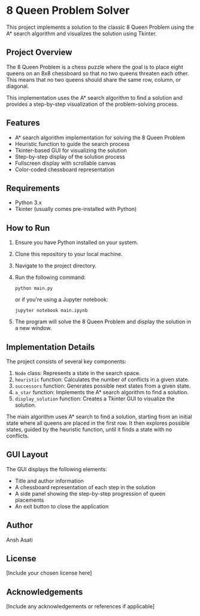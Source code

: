 # 8 Queen Problem Solver

This project implements a solution to the classic 8 Queen Problem using the A* search algorithm and visualizes the solution using Tkinter.

## Project Overview

The 8 Queen Problem is a chess puzzle where the goal is to place eight queens on an 8x8 chessboard so that no two queens threaten each other. This means that no two queens should share the same row, column, or diagonal.

This implementation uses the A* search algorithm to find a solution and provides a step-by-step visualization of the problem-solving process.

## Features

- A* search algorithm implementation for solving the 8 Queen Problem
- Heuristic function to guide the search process
- Tkinter-based GUI for visualizing the solution
- Step-by-step display of the solution process
- Fullscreen display with scrollable canvas
- Color-coded chessboard representation

## Requirements

- Python 3.x
- Tkinter (usually comes pre-installed with Python)

## How to Run

1. Ensure you have Python installed on your system.
2. Clone this repository to your local machine.
3. Navigate to the project directory.
4. Run the following command:

   ```
   python main.py
   ```

   or if you're using a Jupyter notebook:

   ```
   jupyter notebook main.ipynb
   ```

5. The program will solve the 8 Queen Problem and display the solution in a new window.

## Implementation Details

The project consists of several key components:

1. `Node` class: Represents a state in the search space.
2. `heuristic` function: Calculates the number of conflicts in a given state.
3. `successors` function: Generates possible next states from a given state.
4. `a_star` function: Implements the A* search algorithm to find a solution.
5. `display_solution` function: Creates a Tkinter GUI to visualize the solution.

The main algorithm uses A* search to find a solution, starting from an initial state where all queens are placed in the first row. It then explores possible states, guided by the heuristic function, until it finds a state with no conflicts.

## GUI Layout

The GUI displays the following elements:

- Title and author information
- A chessboard representation of each step in the solution
- A side panel showing the step-by-step progression of queen placements
- An exit button to close the application

## Author

Ansh Asati

## License

[Include your chosen license here]

## Acknowledgements

[Include any acknowledgements or references if applicable]
